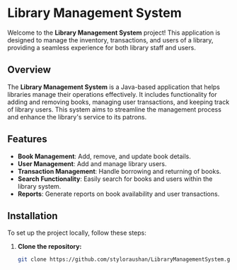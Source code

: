 # Library Management System

Welcome to the **Library Management System** project! This application is designed to manage the inventory, transactions, and users of a library, providing a seamless experience for both library staff and users.


## Overview

The **Library Management System** is a Java-based application that helps libraries manage their operations effectively. It includes functionality for adding and removing books, managing user transactions, and keeping track of library users. This system aims to streamline the management process and enhance the library's service to its patrons.

## Features

- **Book Management**: Add, remove, and update book details.
- **User Management**: Add and manage library users.
- **Transaction Management**: Handle borrowing and returning of books.
- **Search Functionality**: Easily search for books and users within the library system.
- **Reports**: Generate reports on book availability and user transactions.

## Installation

To set up the project locally, follow these steps:

1. **Clone the repository:**

   ```bash
   git clone https://github.com/styloraushan/LibraryManagementSystem.git
